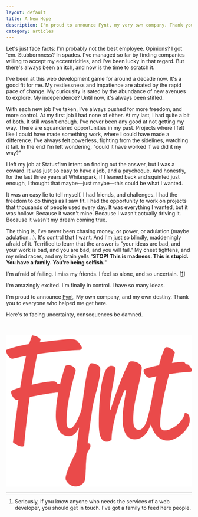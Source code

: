 ```yaml
---
layout: default
title: A New Hope
description: I'm proud to announce Fynt, my very own company. Thank you to everyone who helped me get here. Here's to facing uncertainty, consequences be damned.
category: articles
---
```

Let's just face facts: I'm probably not the best employee. Opinions? I got 'em. Stubbornness? In spades. I've managed so far by finding companies willing to accept my eccentricities, and I've been lucky in that regard. But there's always been an itch, and now is the time to scratch it.


I've been at this web development game for around a decade now. It's a good fit for me. My restlessness and impatience are abated by the rapid pace of change. My curiousity is sated by the abundance of new avenues to explore. My independence? Until now, it's always been stifled.

With each new job I've taken, I've always pushed for more freedom, and more control. At my first job I had none of either. At my last, I had quite a bit of both. It still wasn't enough. I've never been any good at not getting my way. There are squandered opportunities in my past. Projects where I felt like I could have made something work, where I could have made a difference. I've always felt powerless, fighting from the sidelines, watching it fail. In the end I'm left wondering, "could it have worked if we did it my way?"

I left my job at Statusfirm intent on finding out the answer, but I was a coward. It was just so easy to have a job, and a paycheque. And honestly, for the last three years at Whitespark, if I leaned back and squinted just enough, I thought that maybe—just maybe—this could be what I wanted.

It was an easy lie to tell myself. I had friends, and challenges. I had the freedom to do things as I saw fit. I had the opportunity to work on projects that thousands of people used every day. It was everything I wanted, but it was hollow. Because it wasn't mine. Because I wasn't actually driving it. Because it wasn't my dream coming true.

The thing is, I've never been chasing money, or power, or adulation (maybe adulation...). It's control that I want. And I'm just so blindly, maddeningly afraid of it. Terrified to learn that the answer is "your ideas are bad, and your work is bad, and you are bad, and you will fail." My chest tightens, and my mind races, and my brain yells "**STOP! This is madness. This is stupid. You have a family. You're being selfish.**"

I'm afraid of failing. I miss my friends. I feel so alone, and so uncertain. \[[1](#footnotes)\]

I'm amazingly excited. I'm finally in control. I have so many ideas.

I'm proud to announce [Fynt](http://www.fynt.ca). My own company, and my own destiny. Thank you to everyone who helped me get here.

Here's to facing uncertainty, consequences be damned.

<div class="row">
	<div class="span4 offset1">
		<br><br>
		<a href="http://www.fynt.ca"><img src="/images/fynt-logo.png" alt="Fynt logo"></a>
	</div>
</div>

<hr id="footnotes">

1. Seriously, if you know anyone who needs the services of a web developer, you should get in touch. I've got a family to feed here people.

